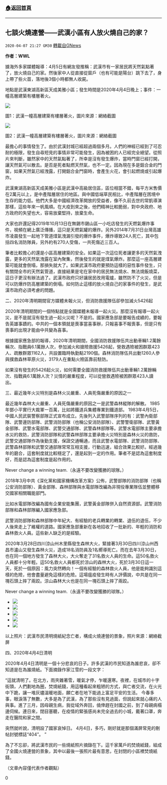 ###  [:house:返回首頁](https://github.com/ourhimalayas/txt)
---

## 七談火燒連營——武漢小區有人放火燒自己的家？
`2020-04-07 21:27 GM30` [轉載自GNews](https://gnews.org/zh-hant/165395/)

**作者：WWL**

據海外多家媒體報導：4月5日有網友發推稱：武漢市有一家居民將天然氣點著了，放火燒自己的家。然後家中人從直接從窗戶（也有可能是陽台）跳下去了，身上帶了些火苗，落地後3個小時都無人收屍。

地點是武漢東湖高新區天成美雅小區；發生時間是2020年4月4日晚上；事件：一幢高層建築有樓層著火。

![](https://s3-ap-northeast-1.amazonaws.com/news.guo.offload.media/wp-content/uploads/2020/04/07211726/1-29.png)

圖1：武漢一幢高層建築有樓層著火，圖片來源：網絡截圖

![](https://s3-ap-northeast-1.amazonaws.com/news.guo.offload.media/wp-content/uploads/2020/04/07211806/2-35.jpg)

圖2：武漢一幢高層建築有樓層著火，圖片來源：網絡截圖

最擔心的事情發生了。由於武漢封城已經超過兩個多月。人們的神經已經到了可忍耐的極限，發生自尋短見的事情非常可能發生，因為被困的人已經完全絕望。從照片來判斷，雖然家中的天然氣點著了，所幸是沒有發生爆炸，當時門窗已經打開，讓天然氣可以散去。是否是死者點燃天然氣，也不一定。因為現在多是鋁合金的門窗，如果天然氣已經洩露，打開鋁合金門窗時，會產生火花，會引起燃燒或引起爆炸。

武漢東湖高新區天成美雅小區是武漢中高級居住區，區位相當不錯，每平方米售價在2萬元以上，是中產階層居住的地區。與中國低端草民相比，中產階層在困境中生存的能力低。他們大多是中國經濟改革開放的受益者，像不久前去世的常凱導演那樣，這些年來一帆風順。在大疫到來之後，他們精神比較脆弱，對中央政府、地方政府的失望也大，容易放棄堅持，放棄生命。

大家也許還記得2019年10月13日在無錫市錫山區一小吃店發生的天燃氣爆炸事件，視頻在網上廣泛傳播，這只是天燃氣罐的爆炸。另外2014年7月31日台灣高雄市凌晨發生一起地下管道煤氣洩漏引發的爆炸事件，爆炸導致24人死亡，其中包括四名消防隊員，另外約有270人受傷，一共死傷近三百人。

筆者比較擔心的還是小區高層建築的安全。如果這一次這位死者讓更多的天然氣洩露，更多的天然氣洩露在室內聚集，然後發生的就是煤氣爆炸。那麼這一座高層建築可能就會倒塌，那損失就大了。如果武漢市政府要預防這樣的惡性事件發生，只有關閉全市的天然氣管道，直接結果是宅在家中的居民無法燒水、無法燒飯燒菜，這日子更沒有辦法過了。武漢市政府只好讓居民改用電爐，雖然防不了火災，但是可以防爆炸防高層建築的倒塌。如何防止這樣的放火燒自己的家事件的發生，是武漢市政府必須考慮的問題。

二、2020年清明期間官方媒體未報火災，但消防救援隊伍卻參加滅火5426起

2020年清明期間的一個特點就是全國媒體未報導一起火災。那麼沒有報導一起火災，是不是就沒有發生過一起火災呢？不是的。國家應急部是要報告成績的，要報告英雄事蹟的。中共的一個本領就是喪事當喜事辦，只報喜事不報喪事，但是只有喪事的出現才能由中共變為喜事。

根據國家應急部的報導，2020年清明期間，全國消防救援隊伍共出動車輛1.2萬餘輛次、指戰員6.1萬餘人次，參加滅火和搶險救援5426起，營救遇險被困群眾423人、疏散群眾1162人，共設置臨時執勤點2190個。森林消防隊伍共出動1260人參與撲救森林草原火災，3179人在重點火險區靠前駐防。

如果沒有發生的5426起火災，如何需要全國消防救援隊伍共出動車輛1.2萬餘輛次、指戰員6.1萬餘人次？災情的嚴重程度，可以從營救遇險被困群眾423人讀出。

三、最近幾年火災特別是森林火災嚴重、人員死傷嚴重的原因之一

最近幾年森林大火嚴重、人員死傷嚴重的原因之一是武警森林縱隊的解散。 1985年鄧小平實行大裁軍一百萬，比如將鐵道兵集體專業到鐵道部。 1983年4月5日，中國人民武裝警察部隊正式宣布成立。先後列入武警部隊序列的有：武警內衛部隊、武警邊防部隊、武警消防部隊（也稱公安消防部隊）、武警警衛部隊、武警黃金部隊、武警水電部隊、武警交通部隊、武警森林部隊等。武警水電部隊主要承擔水災的救防，武警消防部隊和武警森林部隊主要承擔火災特別是森林火災的救防，武警交通部隊作為後勤支援，保證交通暢通，而且武警水電部隊、武警消防部隊、武警森林部隊和武警交通部隊常常互相支援，行動迅速，組合效果比較好。經過幾年的磨合，這套制度就比較穩定了，還是起到一定的作用。筆者不是認為這套制度好，而是認為這套制度是起作用的。

Never change a winning team.（永遠不要改變獲勝的球隊。）

2018年3月中共《深化黨和國家機構改革方案》公佈，武警部隊的消防部隊（也稱公安消防部隊）、黃金部隊、森林部隊與水電部隊改編為非現役專業隊伍並整體移交國家相關職能部門。

比如水電部隊改編為國有企業安能集團，武警黃金部隊併入自然資源部。武警消防部隊和森林部隊編入國家應急部。

武警消防部隊和森林部隊中年紀大、有經驗的老兵轉業的轉業、退伍的退伍，不少人後來走上了維權的道路。國家應急部重新在各地招收了一批新的、年輕的消防和森林救火人員。這些新人缺乏的是經驗。

2020年3月28日四川涼山州木里縣發生森林大火，緊接著3月30日四川涼山州西昌市瀘山又發生森林火災，造成18名消防員及1名嚮導死亡。而在去年3月30日，也在同一個地方發生了森林大火，大火奪走了31名救火人員的生命。這50名救火人員都十分年輕。這50名救火人員都死於涼山的森林大火，死於3月30日這一天，死於一個原因：風力突然轉向！一個有經驗的森林救火人員，他是能夠識別這樣的危險，他會盡量避免這樣的危險。這場瘟疫發生時有人評價說，中共是在同一塊石頭上摔了兩跤。涼山森林大火也是在同一塊石頭上摔了兩跤。

Never change a winning team.（永遠不要改變獲勝的球隊。）

- ![](https://s3-ap-northeast-1.amazonaws.com/news.guo.offload.media/wp-content/uploads/2020/04/07211941/3-26.jpg)
- ![](https://s3-ap-northeast-1.amazonaws.com/news.guo.offload.media/wp-content/uploads/2020/04/07211954/4-21.jpg)
- ![](https://s3-ap-northeast-1.amazonaws.com/news.guo.offload.media/wp-content/uploads/2020/04/07212007/5-9.jpg)
- ![](https://s3-ap-northeast-1.amazonaws.com/news.guo.offload.media/wp-content/uploads/2020/04/07212026/6-7.jpg)
- ![](https://s3-ap-northeast-1.amazonaws.com/news.guo.offload.media/wp-content/uploads/2020/04/07212037/7-4.jpg)


以上照片：武漢市民清明燒紙紀念亡者，構成火燒連營的景象，照片來源：網絡截屏

四、2020年4月4日清明

2020年4月4日清明是一個十分悲哀的日子。許多武漢的市民知道為誰悲哀，卻不知道是在為誰燒紙。下面摘錄作家江雪的一段文字：

“這就清明了。在北方，雨夾雜著雪，暖氣才停，乍暖還寒。夜裡，在城市的十字街頭，人們劃地為圈，焚燒紙錢，用這種看起來粗陋的方式，與亡者交流，在火光中下跪，讓一堆灰燼溫暖地面，願亡者在地下能過上富足平安的生活。 今春多事，眼淚落了無數，大多是為了武漢，為了那些沒有見過面，但說起來就心痛的人與事。進了三月，因母親生病，我從域外奔回，僥倖趕在封國之前，到了母親病榻邊伺候。連日來，閉目塞聽，在疫情的緊張感尚未完全過去的小城，戴著口罩，奔走在醫院和家之間。

突然就听說，清明設了國家哀悼日。 4月4日，多巧，剛好就是那個滿屏常見的刪帖封號標誌“404”。 ”

為了不忘卻，將武漢市民的一些燒紙照片摘錄在下。這千家萬戶的焚燒紙錢，組成了全國火燒連營的景象，其中以最後一張照片最有意思，在封閉的小區裡焚燒紙錢。

（文章內容僅代表作者觀點）

0

